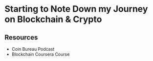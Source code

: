 # Starting to Note Down my Journey on Blockchain & Crypto

## Resources

- Coin Bureau Podcast
- Blockchain Coursera Course